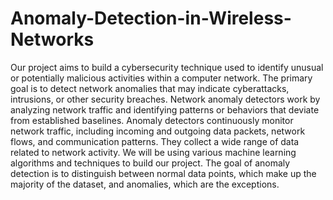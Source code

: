 # Anomaly-Detection-in-Wireless-Networks
Our project aims to build a cybersecurity technique used to identify unusual or potentially malicious activities within a computer network. The primary goal is to detect network anomalies that may indicate cyberattacks, intrusions, or other security breaches. Network anomaly detectors work by analyzing network traffic and identifying patterns or behaviors that deviate from established baselines. Anomaly detectors continuously monitor network traffic, including incoming and outgoing data packets, network flows, and communication patterns. They collect a wide range of data related to network activity.
We will be using various machine learning algorithms and techniques to build our project. 
The goal of anomaly detection is to distinguish between normal data points, which make up the majority of the dataset, and anomalies, which are the exceptions.
